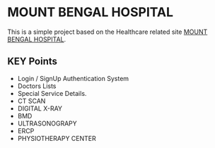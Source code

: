 # MOUNT BENGAL HOSPITAL

This is a simple project based on the Healthcare related site [MOUNT BENGAL HOSPITAL](https://healthcare-site.web.app/).


## KEY Points

* Login / SignUp Authentication System
* Doctors Lists
* Special Service Details.  
* CT SCAN
* DIGITAL X-RAY
* BMD
* ULTRASONOGRAPY
* ERCP
* PHYSIOTHERAPY CENTER